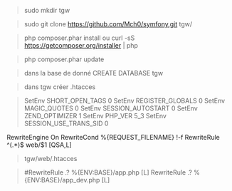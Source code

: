 > sudo mkdir tgw

> sudo git clone https://github.com/Mch0/symfony.git tgw/

> php composer.phar install ou curl -sS https://getcomposer.org/installer | php

> php composer.phar update

> dans la base de donné CREATE DATABASE tgw

> dans tgw créer .htacces

> SetEnv SHORT_OPEN_TAGS 0
  SetEnv REGISTER_GLOBALS 0
  SetEnv MAGIC_QUOTES 0
  SetEnv SESSION_AUTOSTART 0
  SetEnv ZEND_OPTIMIZER 1
  SetEnv PHP_VER 5_3
  SetEnv SESSION_USE_TRANS_SID 0

  <IfModule mod_rewrite.c>
      RewriteEngine On
      RewriteCond %{REQUEST_FILENAME} !-f
      RewriteRule ^(.*)$ web/$1 [QSA,L]

  </IfModule>

  > tgw/web/.htacces

  >  #RewriteRule .? %{ENV:BASE}/app.php [L]
        RewriteRule .? %{ENV:BASE}/app_dev.php [L]